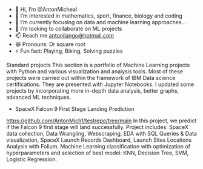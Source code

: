 - 👋 Hi, I’m @AntonMicheal
- 👀 I’m interested in mathematics, sport, finance, biology and coding
- 🌱 I’m currently focusing on data and machine learning approaches...
- 💞️ I’m looking to collaborate on ML projects
- 📫 Reach me antonilango@hotmail.com
- 😄 Pronouns: Dr square root
- ⚡ Fun fact: Playing, Biking, Solving puzzles

<!---
AntonMich1/AntonMich1 is a ✨ special ✨ repository because its `README.md` (this file) appears on your GitHub profile.
You can click the Preview link to take a look at your changes.
--->
Standard projects
This section is a portfolio of Machine Learning projects with Python and various visualization and analysis tools. Most of these projects were carried out within the framework of IBM Data science certifications. They are presented with Jupyter Notebooks. I updated some projects by incorporating more in-depth data analysis, better graphs, advanced ML techniques.
* SpaceX Falcon 9 First Stage Landing Prediction
  
https://github.com/AntonMich1/testrepo/tree/main
In this project, we predict if the Falcon 9 first stage will land successfully. Project includes: SpaceX data collection, Data Wrangling, Webscraping, EDA with SQL Queries & Data visualization, SpaceX Launch Records Dashboard, Launch Sites Locations Analysis with Folium, Machine Learning classification with optimization of hyperparameters and selection of best model: KNN, Decision Tree, SVM, Logistic Regression.
